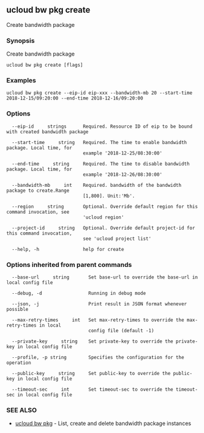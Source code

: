 

## ucloud bw pkg create

Create bandwidth package

### Synopsis

Create bandwidth package

```
ucloud bw pkg create [flags]
```

### Examples

```
ucloud bw pkg create --eip-id eip-xxx --bandwidth-mb 20 --start-time 2018-12-15/09:20:00 --end-time 2018-12-16/09:20:00
```

### Options

```
  --eip-id     strings      Required. Resource ID of eip to be bound with created bandwidth package 

  --start-time     string   Required. The time to enable bandwidth package. Local time, for
                            example '2018-12-25/08:30:00' 

  --end-time     string     Required. The time to disable bandwidth package. Local time, for
                            example '2018-12-26/08:30:00' 

  --bandwidth-mb     int    Required. bandwidth of the bandwidth package to create.Range
                            [1,800]. Unit:'Mb'. 

  --region     string       Optional. Override default region for this command invocation, see
                            'ucloud region' 

  --project-id     string   Optional. Override default project-id for this command invocation,
                            see 'ucloud project list' 

  --help, -h                help for create 

```

### Options inherited from parent commands

```
  --base-url     string       Set base-url to override the base-url in local config file 

  --debug, -d                 Running in debug mode 

  --json, -j                  Print result in JSON format whenever possible 

  --max-retry-times     int   Set max-retry-times to override the max-retry-times in local
                              config file (default -1) 

  --private-key     string    Set private-key to override the private-key in local config file 

  --profile, -p string        Specifies the configuration for the operation 

  --public-key     string     Set public-key to override the public-key in local config file 

  --timeout-sec     int       Set timeout-sec to override the timeout-sec in local config file 

```

### SEE ALSO

* [ucloud bw pkg](developer/cli/cmd/ucloud/bw/pkg)	 - List, create and delete bandwidth package instances

